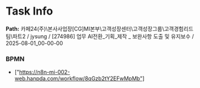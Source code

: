 # Task Info

**Path:** 카페24(주)\본사사업장\[CG]MI본부\고객성장센터\고객성장그룹\고객경험리드팀\파트2 / jysung / [274986] 업무 AI전환_기획_제작 _ 보완사항 도출 및 유지보수 / 2025-08-01_00-00-00

### BPMN
- ["https://n8n-mi-002-web.hanpda.com/workflow/8qGzb2tY2EFwMpMb"]

